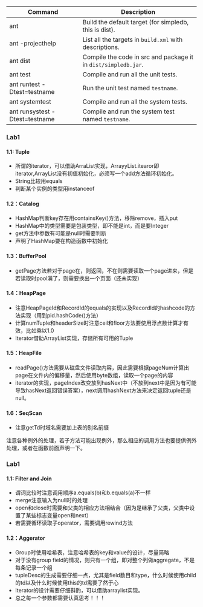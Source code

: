 
Command | Description
--- | ---
ant|Build the default target (for simpledb, this is dist).
ant -projecthelp|List all the targets in `build.xml` with descriptions.
ant dist|Compile the code in src and package it in `dist/simpledb.jar`.
ant test|Compile and run all the unit tests.
ant runtest -Dtest=testname|Run the unit test named `testname`.
ant systemtest|Compile and run all the system tests.
ant runsystest -Dtest=testname|Compile and run the system test named `testname`.

### Lab1
#### 1.1: Tuple
- 所谓的iterator，可以借助ArraList实现，ArrayyList.itearor即iterator<T>,ArrayList没有初值初始化，必须写一个add方法循环初始化。
- String比较用equals
- 判断某个实例的类型用instanceof

#### 1.2：Catalog
- HashMap判断key存在用containsKey()方法，移除remove，插入put
- HashMap中的类型需要是包装类型，即不能是int，而是要Integer
- get方法中参数有可能是null时需要判断
- 声明了HashMap要在构造函数中初始化

#### 1.3：BufferPool
- getPage方法若对于page在，则返回，不在则需要读取一个page进来，但是若读取时pool满了，则需要换出一个页面（还未实现）

#### 1.4：HeapPage
- 注意HeapPageId和RecordId的equals的实现以及RecordId的hashcode的方法实现（用到pid.hashCode()方法）
- 计算numTuple和headerSize时注意ceil和floor方法要使用浮点数计算才有效，比如乘以1.0
- Iterator借助ArrayList实现，存储所有可用的Tuple

#### 1.5：HeapFile
- readPage()方法需要从磁盘文件读取内容，因此需要根据pageNum计算出page在文件内的偏移量，然后使用byte数组，读取一个page的内容
- iterator的实现，pageIndex改变放到hasNext中（不放到next中是因为有可能导致hasNext返回错误答案），next调用hashNext方法来决定返回tuple还是null。

#### 1.6：SeqScan
- 注意getTd时域名需要加上表的别名前缀

注意各种例外的处理，若子方法可能出现例外，那么相应的调用方法也要提供例外处理，或者在函数前面声明一下。


### Lab1
#### 1.1: Filter and Join
- 谓词比较时注意调用顺序a.equals(b)和b.equals(a)不一样
- merge注意输入为null时的处理
- open和close时需要和父类的相应方法相结合（因为是继承了父类，父类中设置了某些标志变量open和next）
- 若需要循环读取子operator，需要调用rewind方法

#### 1.2：Aggerator
- Group时使用哈希表，注意哈希表的key和value的设计，尽量简略
- 对于没有group field的情况，则只有一个组，即对整个列做aggregate，不是每条记录一个组
- tupleDesc的生成需要仔细一点，尤其是field数目和type，什么时候使用child的td以及什么时候使用this的td需要了然于心
- Iterator的设计需要仔细斟酌，可以借助arraylist实现。
- 总之每一个参数都需要认真思考！！！